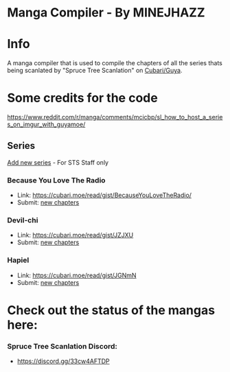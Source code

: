 # Manga Compiler - By MINEJHAZZ

# Info

A manga compiler that is used to compile the chapters of all the series thats being scanlated by "Spruce Tree Scanlation" on [Cubari/Guya](https://github.com/MINEJHAZZ/Cubari-Manga-Compiler-MJ/tree/main#series).

# Some credits for the code
https://www.reddit.com/r/manga/comments/mcicbp/sl_how_to_host_a_series_on_imgur_with_guyamoe/

## Series

[Add new series](https://github.com/MINEJHAZZ/Cubari-Manga-Compiler-MJ) - For STS Staff only


### Because You Love The Radio

* Link: https://cubari.moe/read/gist/BecauseYouLoveTheRadio/
* Submit: [new chapters](https://github.com/MINEJHAZZ/Cubari-Manga-Compiler-MJ)

### Devil-chi

* Link: https://cubari.moe/read/gist/JZJXU
* Submit: [new chapters](https://github.com/MINEJHAZZ/Cubari-Manga-Compiler-MJ)

### Hapiel

* Link: https://cubari.moe/read/gist/JGNmN 
* Submit: [new chapters](https://github.com/MINEJHAZZ/Cubari-Manga-Compiler-MJ)

# Check out the status of the mangas here:
### Spruce Tree Scanlation Discord:
* https://discord.gg/33cw4AFTDP
